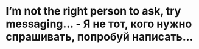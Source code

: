 # I’m not the right person to ask, try messaging… - Я не тот, кого нужно спрашивать, попробуй написать...
